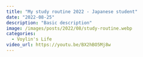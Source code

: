 ```yaml
---
title: "My study routine 2022 - Japanese student"
date: "2022-08-25"
description: "Basic description"
image: /images/posts/2022/08/study-routine.webp
categories:
  - Voylin's Life
video_url: https://youtu.be/BX2hBO5Mj8w
---
```


